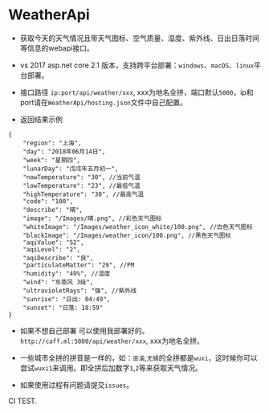 # WeatherApi
* 获取今天的天气情况且带天气图标、空气质量、湿度、紫外线、日出日落时间等信息的webapi接口。

* vs 2017 asp.net core 2.1 版本，支持跨平台部署：`windows`、`macOS`、`linux`平台部署。

* 接口路径 `ip:port/api/weather/xxx`, xxx为地名全拼，端口默认`5000`，ip和port请在`WeatherApi/hosting.json`文件中自己配置。

* 返回结果示例
```
{
    "region": "上海",
    "day": "2018年06月14日",
    "week": "星期四",
    "lunarDay": "戊戌年五月初一",
    "nowTemperature": "30", //当前气温
    "lowTemperature": "23", //最低气温
    "highTemperature": "30", //最高气温
    "code": "100",
    "describe": "晴",
    "image": "/Images/晴.png", //彩色天气图标
    "whiteImage": "/Images/weather_icon_white/100.png", //白色天气图标
    "blackImage": "/Images/weather_icon/100.png", //黑色天气图标
    "aqiValue": "52",
    "aqiLevel": "2",
    "aqiDescribe": "良",
    "particulateMatter": "29", //PM
    "humidity": "49%", //湿度
    "wind": "东南风 3级",
    "ultravioletRays": "强", //紫外线
    "sunrise": "日出: 04:49",
    "sunset": "日落: 18:59"
}
```
* 如果不想自己部署 可以使用我部署好的。`http://caff.ml:5000/api/weather/xxx`, xxx为地名全拼。

* 一些城市全拼的拼音是一样的，如：`巫溪`,`无锡`的全拼都是`wuxi`，这时候你可以尝试`wuxi1`来调用。即全拼后加数字`1`,`2`等来获取天气情况。

* 如果使用过程有问题请提交`issues`。

CI TEST.

